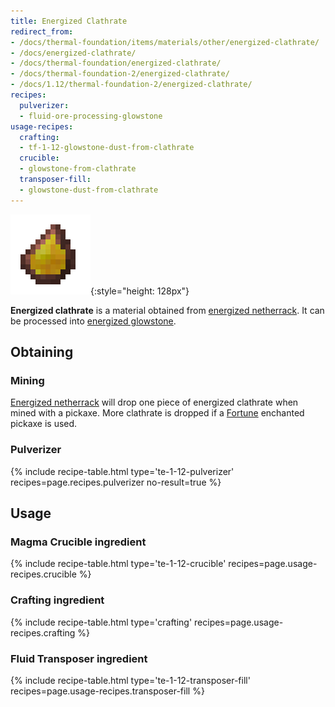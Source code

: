 ```yaml
---
title: Energized Clathrate
redirect_from:
- /docs/thermal-foundation/items/materials/other/energized-clathrate/
- /docs/energized-clathrate/
- /docs/thermal-foundation/energized-clathrate/
- /docs/thermal-foundation-2/energized-clathrate/
- /docs/1.12/thermal-foundation-2/energized-clathrate/
recipes:
  pulverizer:
  - fluid-ore-processing-glowstone
usage-recipes:
  crafting:
  - tf-1-12-glowstone-dust-from-clathrate
  crucible:
  - glowstone-from-clathrate
  transposer-fill:
  - glowstone-dust-from-clathrate
---
```


![Energized clathrate](/assets/images/thermal-foundation-2/clathrate-glowstone.gif){:style="height: 128px"}


**Energized clathrate** is a material obtained from [energized
netherrack](../energized-netherrack/). It can be processed into [energized
glowstone](../energized-glowstone/).


Obtaining
---------

### Mining
[Energized netherrack](../energized-netherrack/) will drop one piece of
energized clathrate when mined with a pickaxe. More clathrate is dropped if a
[Fortune](https://minecraft.gamepedia.com/Fortune) enchanted pickaxe is used.

### Pulverizer
{% include recipe-table.html type='te-1-12-pulverizer' recipes=page.recipes.pulverizer no-result=true %}


Usage
-----

### Magma Crucible ingredient
{% include recipe-table.html type='te-1-12-crucible' recipes=page.usage-recipes.crucible %}

### Crafting ingredient
{% include recipe-table.html type='crafting' recipes=page.usage-recipes.crafting %}

### Fluid Transposer ingredient
{% include recipe-table.html type='te-1-12-transposer-fill' recipes=page.usage-recipes.transposer-fill %}
